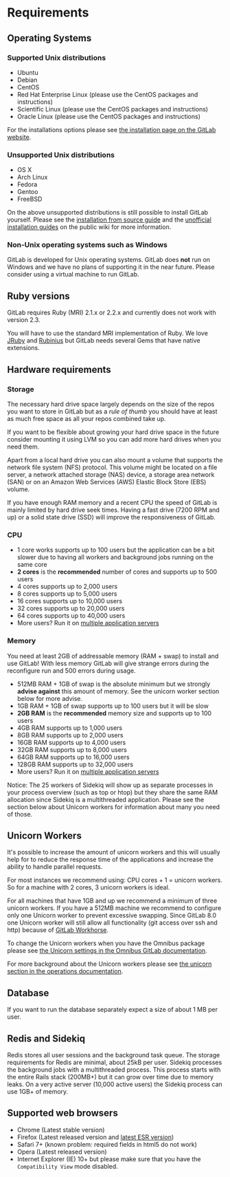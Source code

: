 # Requirements

## Operating Systems

### Supported Unix distributions

- Ubuntu
- Debian
- CentOS
- Red Hat Enterprise Linux (please use the CentOS packages and instructions)
- Scientific Linux (please use the CentOS packages and instructions)
- Oracle Linux (please use the CentOS packages and instructions)

For the installations options please see [the installation page on the GitLab website](https://about.gitlab.com/installation/).

### Unsupported Unix distributions

- OS X
- Arch Linux
- Fedora
- Gentoo
- FreeBSD

On the above unsupported distributions is still possible to install GitLab yourself.
Please see the [installation from source guide](https://github.com/gitlabhq/gitlabhq/blob/master/doc/install/installation.md) and the [unofficial installation guides](https://github.com/gitlabhq/gitlab-public-wiki/wiki/Unofficial-Installation-Guides) on the public wiki for more information.

### Non-Unix operating systems such as Windows

GitLab is developed for Unix operating systems.
GitLab does **not** run on Windows and we have no plans of supporting it in the near future.
Please consider using a virtual machine to run GitLab.

## Ruby versions

GitLab requires Ruby (MRI) 2.1.x or 2.2.x and currently does not work with version 2.3.

You will have to use the standard MRI implementation of Ruby.
We love [JRuby](http://jruby.org/) and [Rubinius](http://rubini.us/) but GitLab
needs several Gems that have native extensions.

## Hardware requirements

### Storage

The necessary hard drive space largely depends on the size of the repos you want to store in GitLab but as a *rule of thumb* you should have at least as much free space as all your repos combined take up.

If you want to be flexible about growing your hard drive space in the future consider mounting it using LVM so you can add more hard drives when you need them.

Apart from a local hard drive you can also mount a volume that supports the network file system (NFS) protocol. This volume might be located on a file server, a network attached storage (NAS) device, a storage area network (SAN) or on an Amazon Web Services (AWS) Elastic Block Store (EBS) volume.

If you have enough RAM memory and a recent CPU the speed of GitLab is mainly limited by hard drive seek times. Having a fast drive (7200 RPM and up) or a solid state drive (SSD) will improve the responsiveness of GitLab.

### CPU

- 1 core works supports up to 100 users but the application can be a bit slower due to having all workers and background jobs running on the same core
- **2 cores** is the **recommended** number of cores and supports up to 500 users
- 4 cores supports up to 2,000 users
- 8 cores supports up to 5,000 users
- 16 cores supports up to 10,000 users
- 32 cores supports up to 20,000 users
- 64 cores supports up to 40,000 users
- More users? Run it on [multiple application servers](https://about.gitlab.com/high-availability/)

### Memory

You need at least 2GB of addressable memory (RAM + swap) to install and use GitLab!
With less memory GitLab will give strange errors during the reconfigure run and 500 errors during usage.

- 512MB RAM + 1GB of swap is the absolute minimum but we strongly **advise against** this amount of memory. See the unicorn worker section below for more advise.
- 1GB RAM + 1GB of swap supports up to 100 users but it will be slow
- **2GB RAM** is the **recommended** memory size and supports up to 100 users
- 4GB RAM supports up to 1,000 users
- 8GB RAM supports up to 2,000 users
- 16GB RAM supports up to 4,000 users
- 32GB RAM supports up to 8,000 users
- 64GB RAM supports up to 16,000 users
- 128GB RAM supports up to 32,000 users
- More users? Run it on [multiple application servers](https://about.gitlab.com/high-availability/)

Notice: The 25 workers of Sidekiq will show up as separate processes in your process overview (such as top or htop) but they share the same RAM allocation since Sidekiq is a multithreaded application. Please see the section below about Unicorn workers for information about many you need of those.

## Unicorn Workers

It's possible to increase the amount of unicorn workers and this will usually help for to reduce the response time of the applications and increase the ability to handle parallel requests.

For most instances we recommend using: CPU cores + 1 = unicorn workers.
So for a machine with 2 cores, 3 unicorn workers is ideal.

For all machines that have 1GB and up we recommend a minimum of three unicorn workers.
If you have a 512MB machine we recommend to configure only one Unicorn worker to prevent excessive swapping.
Since GitLab 8.0 one Unicorn worker will still allow all functionality (git access over ssh and http) because of [GitLab Workhorse](https://gitlab.com/gitlab-org/gitlab-workhorse/).

To change the Unicorn workers when you have the Omnibus package please see [the Unicorn settings in the Omnibus GitLab documentation](https://gitlab.com/gitlab-org/omnibus-gitlab/blob/master/doc/settings/unicorn.md#unicorn-settings).

For more background about the Unicorn workers please see [the unicorn section in the operations documentation](http://doc.gitlab.com/ce/operations/unicorn.html).

## Database

If you want to run the database separately expect a size of about 1 MB per user.

## Redis and Sidekiq

Redis stores all user sessions and the background task queue.
The storage requirements for Redis are minimal, about 25kB per user.
Sidekiq processes the background jobs with a multithreaded process.
This process starts with the entire Rails stack (200MB+) but it can grow over time due to memory leaks.
On a very active server (10,000 active users) the Sidekiq process can use 1GB+ of memory.

## Supported web browsers

- Chrome (Latest stable version)
- Firefox (Latest released version and [latest ESR version](https://www.mozilla.org/en-US/firefox/organizations/))
- Safari 7+ (known problem: required fields in html5 do not work)
- Opera (Latest released version)
- Internet Explorer (IE) 10+ but please make sure that you have the `Compatibility View` mode disabled.
